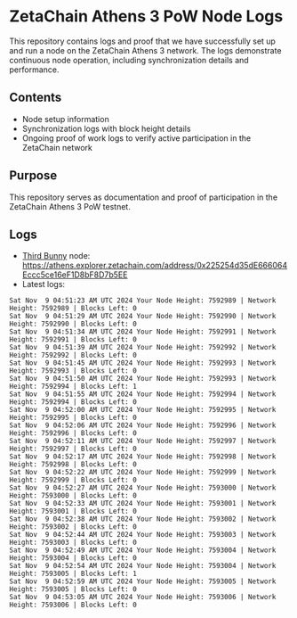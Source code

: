 # ZetaChain Athens 3 PoW Node Logs
This repository contains logs and proof that we have successfully set up and run a node on the ZetaChain Athens 3 network. The logs demonstrate continuous node operation, including synchronization details and performance.

## Contents
- Node setup information
- Synchronization logs with block height details
- Ongoing proof of work logs to verify active participation in the ZetaChain network

## Purpose
This repository serves as documentation and proof of participation in the ZetaChain Athens 3 PoW testnet.

## Logs

- [Third Bunny](https://thirdbunny.xyz/) node: https://athens.explorer.zetachain.com/address/0x225254d35dE666064Eccc5ce16eF1D8bF8D7b5EE
- Latest logs:
```
Sat Nov  9 04:51:23 AM UTC 2024 Your Node Height: 7592989 | Network Height: 7592989 | Blocks Left: 0
Sat Nov  9 04:51:29 AM UTC 2024 Your Node Height: 7592990 | Network Height: 7592990 | Blocks Left: 0
Sat Nov  9 04:51:34 AM UTC 2024 Your Node Height: 7592991 | Network Height: 7592991 | Blocks Left: 0
Sat Nov  9 04:51:39 AM UTC 2024 Your Node Height: 7592992 | Network Height: 7592992 | Blocks Left: 0
Sat Nov  9 04:51:45 AM UTC 2024 Your Node Height: 7592993 | Network Height: 7592993 | Blocks Left: 0
Sat Nov  9 04:51:50 AM UTC 2024 Your Node Height: 7592993 | Network Height: 7592994 | Blocks Left: 1
Sat Nov  9 04:51:55 AM UTC 2024 Your Node Height: 7592994 | Network Height: 7592994 | Blocks Left: 0
Sat Nov  9 04:52:00 AM UTC 2024 Your Node Height: 7592995 | Network Height: 7592995 | Blocks Left: 0
Sat Nov  9 04:52:06 AM UTC 2024 Your Node Height: 7592996 | Network Height: 7592996 | Blocks Left: 0
Sat Nov  9 04:52:11 AM UTC 2024 Your Node Height: 7592997 | Network Height: 7592997 | Blocks Left: 0
Sat Nov  9 04:52:17 AM UTC 2024 Your Node Height: 7592998 | Network Height: 7592998 | Blocks Left: 0
Sat Nov  9 04:52:22 AM UTC 2024 Your Node Height: 7592999 | Network Height: 7592999 | Blocks Left: 0
Sat Nov  9 04:52:27 AM UTC 2024 Your Node Height: 7593000 | Network Height: 7593000 | Blocks Left: 0
Sat Nov  9 04:52:33 AM UTC 2024 Your Node Height: 7593001 | Network Height: 7593001 | Blocks Left: 0
Sat Nov  9 04:52:38 AM UTC 2024 Your Node Height: 7593002 | Network Height: 7593002 | Blocks Left: 0
Sat Nov  9 04:52:44 AM UTC 2024 Your Node Height: 7593003 | Network Height: 7593003 | Blocks Left: 0
Sat Nov  9 04:52:49 AM UTC 2024 Your Node Height: 7593004 | Network Height: 7593004 | Blocks Left: 0
Sat Nov  9 04:52:54 AM UTC 2024 Your Node Height: 7593004 | Network Height: 7593005 | Blocks Left: 1
Sat Nov  9 04:52:59 AM UTC 2024 Your Node Height: 7593005 | Network Height: 7593005 | Blocks Left: 0
Sat Nov  9 04:53:05 AM UTC 2024 Your Node Height: 7593006 | Network Height: 7593006 | Blocks Left: 0
```
